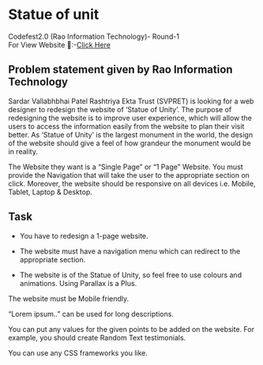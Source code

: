 # Statue of unit
Codefest2.0 (Rao Information Technology)- Round-1           
For View Website 🔗:-[Click Here](https://harrshhpattell.github.io/Statue_Of_Unity-codefest2.0-/) 

## Problem statement given by Rao Information Technology   
Sardar Vallabhbhai Patel Rashtriya Ekta Trust (SVPRET) is looking for a web designer to redesign the website of ‘Statue of Unity’. The purpose of redesigning the website is to improve user experience, which will allow the users to access the information easily from the website to plan their visit better. As ‘Statue of Unity’ is the largest monument in the world, the design of the website should give a feel of how grandeur the monument would be in reality.


The Website they want is a “Single Page” or “1 Page” Website. You must provide the Navigation that will take the user to the appropriate section on click. Moreover, the website should be responsive on all devices i.e. Mobile, Tablet, Laptop & Desktop.     

## Task    
+ You have to redesign a 1-page website.    
- The website must have a navigation menu which can redirect to the appropriate section.     
* The website is of the Statue of Unity, so feel free to use colours and animations. Using Parallax is a Plus.

The website must be Mobile friendly.

“Lorem ipsum..” can be used for long descriptions.

You can put any values for the given points to be added on the website. For example, you should create Random Text testimonials.

You can use any CSS frameworks you like.
